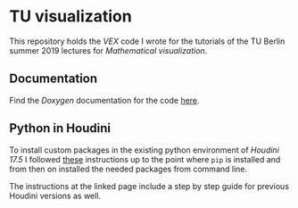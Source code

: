 
# TU visualization

This repository holds the *VEX* code I wrote for the tutorials of the TU Berlin
summer 2019 lectures for *Mathematical visualization*.

## Documentation

Find the *Doxygen* documentation for the code
[here](https://bjoernludwigptb.github.io/tu_visualization/).

## Python in Houdini

To install custom packages in the existing python environment of *Houdini 17.5*
I followed [these](http://ytini.com/getstarted.html) instructions up to the
point where `pip` is installed and from then on installed the needed packages
from command line.

The instructions at the linked page include a step by step guide for previous
Houdini versions as well.
